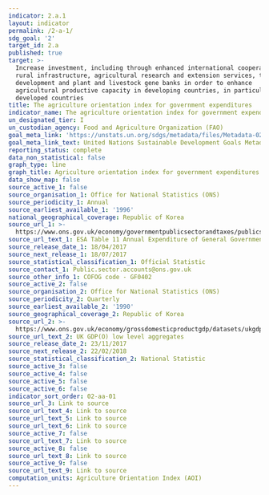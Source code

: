 ```yaml
---
indicator: 2.a.1
layout: indicator
permalink: /2-a-1/
sdg_goal: '2'
target_id: 2.a
published: true
target: >-
  Increase investment, including through enhanced international cooperation, in
  rural infrastructure, agricultural research and extension services, technology
  development and plant and livestock gene banks in order to enhance
  agricultural productive capacity in developing countries, in particular least
  developed countries
title: The agriculture orientation index for government expenditures
indicator_name: The agriculture orientation index for government expenditures
un_designated_tier: I
un_custodian_agency: Food and Agriculture Organization (FAO)
goal_meta_link: 'https://unstats.un.org/sdgs/metadata/files/Metadata-02-0A-01.pdf'
goal_meta_link_text: United Nations Sustainable Development Goals Metadata (PDF 223 KB)
reporting_status: complete
data_non_statistical: false
graph_type: line
graph_title: Agriculture orientation index for government expenditures
data_show_map: false
source_active_1: false
source_organisation_1: Office for National Statistics (ONS)
source_periodicity_1: Annual
source_earliest_available_1: '1996'
national_geographical_coverage: Republic of Korea
source_url_1: >-
  https://www.ons.gov.uk/economy/governmentpublicsectorandtaxes/publicspending/datasets/esatable11annualexpenditureofgeneralgovernment
source_url_text_1: ESA Table 11 Annual Expenditure of General Government
source_release_date_1: 18/04/2017
source_next_release_1: 18/07/2017
source_statistical_classification_1: Official Statistic
source_contact_1: Public.sector.accounts@ons.gov.uk
source_other_info_1: COFOG code - GF0402
source_active_2: false
source_organisation_2: Office for National Statistics (ONS)
source_periodicity_2: Quarterly
source_earliest_available_2: '1990'
source_geographical_coverage_2: Republic of Korea
source_url_2: >-
  https://www.ons.gov.uk/economy/grossdomesticproductgdp/datasets/ukgdpolowlevelaggregates
source_url_text_2: UK GDP(O) low level aggregates
source_release_date_2: 23/11/2017
source_next_release_2: 22/02/2018
source_statistical_classification_2: National Statistic
source_active_3: false
source_active_4: false
source_active_5: false
source_active_6: false
indicator_sort_order: 02-aa-01
source_url_3: Link to source
source_url_text_4: Link to source
source_url_text_5: Link to source
source_url_text_6: Link to source
source_active_7: false
source_url_text_7: Link to source
source_active_8: false
source_url_text_8: Link to source
source_active_9: false
source_url_text_9: Link to source
computation_units: Agriculture Orientation Index (AOI)
---
```

